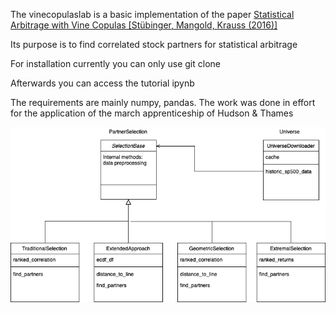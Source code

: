 The vinecopulaslab is a basic implementation of the paper [Statistical Arbitrage with Vine Copulas [Stübinger, Mangold, Krauss (2016)]](https://www.econstor.eu/bitstream/10419/147450/1/870932616.pdf)

Its purpose is to find correlated stock partners for statistical arbitrage

For installation currently you can only use git clone

Afterwards you can access the tutorial ipynb

The requirements are mainly numpy, pandas.
The work was done in effort for the application of the march apprenticeship of Hudson & Thames


![uml diagram](UML_data.png)